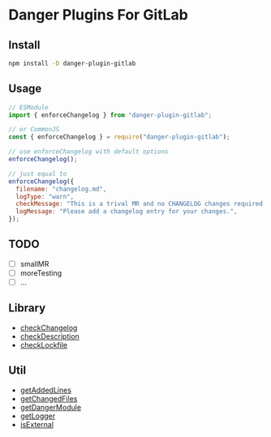 # Danger Plugins For GitLab

## Install

```bash
npm install -D danger-plugin-gitlab
```

## Usage

```javascript
// ESModule
import { enforceChangelog } from "danger-plugin-gitlab";

// or CommonJS
const { enforceChangelog } = require("danger-plugin-gitlab");

// use enforceChangelog with default options
enforceChangelog();

// just equal to
enforceChangelog({
  filename: "changelog.md",
  logType: "warn",
  checkMessage: "This is a trival MR and no CHANGELOG changes required.",
  logMessage: "Please add a changelog entry for your changes.",
});
```

## TODO

- [ ] smallMR
- [ ] moreTesting
- [ ] ...

## Library

- [checkChangelog](./src/libs/checkChangelog/index.md)
- [checkDescription](./src/libs/checkDescription/index.md)
- [checkLockfile](./src/libs/checkLockfile/index.md)

## Util

- [getAddedLines](./src/utils/getAddedLines/index.md)
- [getChangedFiles](./src/utils/getChangedFiles/index.md)
- [getDangerModule](./src/utils/getDangerModule/index.md)
- [getLogger](./src/utils/getLogger/index.md)
- [isExternal](./src/utils/isExternal/index.md)

